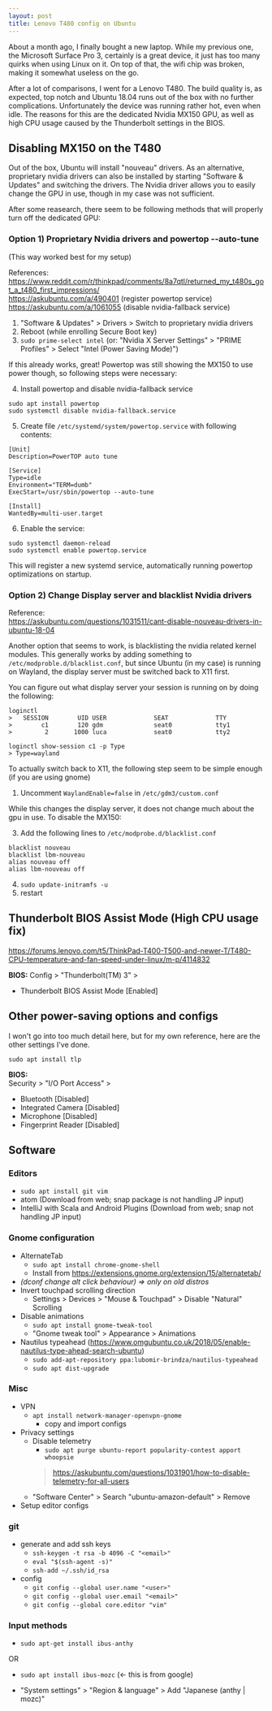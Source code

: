 ```yaml
---
layout: post
title: Lenovo T480 config on Ubuntu
---
```


About a month ago, I finally bought a new laptop. While my previous one, the Microsoft Surface Pro 3, certainly is a great device, it just has too many quirks when using Linux on it. On top of that, the wifi chip was broken, making it somewhat useless on the go.

After a lot of comparisons, I went for a Lenovo T480. The build quality is, as expected, top notch and Ubuntu 18.04 runs out of the box with no further complications.
Unfortunately the device was running rather hot, even when idle. The reasons for this are the dedicated Nvidia MX150 GPU, as well as high CPU usage caused by the Thunderbolt settings in the BIOS.

## Disabling MX150 on the T480

Out of the box, Ubuntu will install "nouveau" drivers. As an alternative, proprietary nvidia drivers can also be installed by starting "Software & Updates" and switching the drivers. The Nvidia driver allows you to easily change the GPU in use, though in my case was not sufficient.

After some reasearch, there seem to be following methods that will properly turn off the dedicated GPU:

### Option 1) Proprietary Nvidia drivers and powertop --auto-tune

(This way worked best for my setup)

References:  
<https://www.reddit.com/r/thinkpad/comments/8a7qtl/returned_my_t480s_got_a_t480_first_impressions/>  
<https://askubuntu.com/a/490401> (register powertop service)  
<https://askubuntu.com/a/1061055> (disable nvidia-fallback service)


1. "Software & Updates" > Drivers > Switch to proprietary nvidia drivers
2. Reboot (while enrolling Secure Boot key)
3. `sudo prime-select intel` (or: "Nvidia X Server Settings" > "PRIME Profiles" > Select "Intel (Power Saving Mode)")

If this already works, great! Powertop was still showing the MX150 to use power though, so following steps were necessary:

4. Install powertop and disable nvidia-fallback service

```
sudo apt install powertop
sudo systemctl disable nvidia-fallback.service
```

5. Create file `/etc/systemd/system/powertop.service` with following contents:

```
[Unit]
Description=PowerTOP auto tune

[Service]
Type=idle
Environment="TERM=dumb"
ExecStart=/usr/sbin/powertop --auto-tune

[Install]
WantedBy=multi-user.target
```

6. Enable the service:

```
sudo systemctl daemon-reload
sudo systemctl enable powertop.service
```

This will register a new systemd service, automatically running powertop optimizations on startup.

### Option 2) Change Display server and blacklist Nvidia drivers

Reference:  
<https://askubuntu.com/questions/1031511/cant-disable-nouveau-drivers-in-ubuntu-18-04>

Another option that seems to work, is blacklisting the nvidia related kernel modules. This generally works by adding something to `/etc/modproble.d/blacklist.conf`, but since Ubuntu (in my case) is running on Wayland, the display server must be switched back to X11 first.

You can figure out what display server your session is running on by doing the following:

```
loginctl
>   SESSION        UID USER             SEAT             TTY             
>        c1        120 gdm              seat0            tty1            
>         2       1000 luca             seat0            tty2            

loginctl show-session c1 -p Type
> Type=wayland

```

To actually switch back to X11, the following step seem to be simple enough (if you are using gnome)
1. Uncomment `WaylandEnable=false` in `/etc/gdm3/custom.conf`

While this changes the display server, it does not change much about the gpu in use. To disable the MX150:

3. Add the following lines to `/etc/modprobe.d/blacklist.conf`

```
blacklist nouveau
blacklist lbm-nouveau
alias nouveau off
alias lbm-nouveau off
```

4. `sudo update-initramfs -u`
5. restart

## Thunderbolt BIOS Assist Mode (High CPU usage fix)

<https://forums.lenovo.com/t5/ThinkPad-T400-T500-and-newer-T/T480-CPU-temperature-and-fan-speed-under-linux/m-p/4114832>

**BIOS:**
Config > "Thunderbolt(TM) 3" >
* Thunderbolt BIOS Assist Mode [Enabled]

## Other power-saving options and configs

I won't go into too much detail here, but for my own reference, here are the other settings I've done.

```
sudo apt install tlp
```

**BIOS:**  
Security > "I/O Port Access" >
* Bluetooth [Disabled]
* Integrated Camera [Disabled]
* Microphone [Disabled]
* Fingerprint Reader [Disabled]

## Software
### Editors

* `sudo apt install git vim`
* atom (Download from web; snap package is not handling JP input)
* IntelliJ with Scala and Android Plugins (Download from web; snap not handling JP input)


### Gnome configuration

* AlternateTab
    * `sudo apt install chrome-gnome-shell`
    * Install from https://extensions.gnome.org/extension/15/alternatetab/
* *(dconf change alt click behaviour) => only on old distros*
* Invert touchpad scrolling direction
    * Settings > Devices > "Mouse & Touchpad" > Disable "Natural" Scrolling
* Disable animations 
    * `sudo apt install gnome-tweak-tool`
    * "Gnome tweak tool" > Appearance > Animations
* Nautilus typeahead (https://www.omgubuntu.co.uk/2018/05/enable-nautilus-type-ahead-search-ubuntu)
    * `sudo add-apt-repository ppa:lubomir-brindza/nautilus-typeahead`
    * `sudo apt dist-upgrade`


### Misc

* VPN
    * `apt install network-manager-openvpn-gnome`
	  * copy and import configs
* Privacy settings
    * Disable telemetry
        * `sudo apt purge ubuntu-report popularity-contest apport whoopsie`
        > <https://askubuntu.com/questions/1031901/how-to-disable-telemetry-for-all-users>
    * "Software Center" > Search "ubuntu-amazon-default" > Remove
* Setup editor configs


### git 
* generate and add ssh keys
    * `ssh-keygen -t rsa -b 4096 -C "<email>"`
    * `eval "$(ssh-agent -s)"`
    * `ssh-add ~/.ssh/id_rsa`
* config
    * `git config --global user.name "<user>"`
    * `git config --global user.email "<email>"`
    * `git config --global core.editor "vim"`

### Input methods
* `sudo apt-get install ibus-anthy`

OR

* `sudo apt install ibus-mozc` (<- this is from google)
	
* "System settings" > "Region & language" > Add "Japanese (anthy | mozc)"
